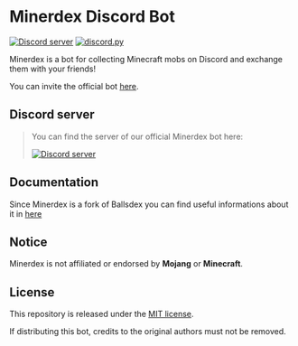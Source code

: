 # Minerdex Discord Bot

[![Discord server](https://img.shields.io/discord/1405512069465374730?color=7489d5&logo=discord&logoColor=ffffff)](https://discord.gg/P3pyCW4Ree)
[![discord.py](https://img.shields.io/badge/discord-py-blue.svg)](https://github.com/Rapptz/discord.py)

Minerdex is a bot for collecting Minecraft mobs on Discord and exchange them with your friends!

You can invite the official bot [here](https://discord.com/oauth2/authorize?client_id=1404108193520418836).

## Discord server

> You can find the server of our official Minerdex bot here:
> 
> [![Discord server](https://discord.com/api/guilds/1405512069465374730/embed.png?style=banner3)](https://discord.gg/P3pyCW4Ree)

## Documentation

Since Minerdex is a fork of Ballsdex you can find useful informations about it in [here](https://github.com/laggron42/BallsDex-Discordbot)

## Notice

Minerdex is not affiliated or endorsed by __**Mojang**__ or __**Minecraft**__.


## License

This repository is released under the [MIT license](https://opensource.org/licenses/MIT).

If distributing this bot, credits to the original authors must not be removed.
